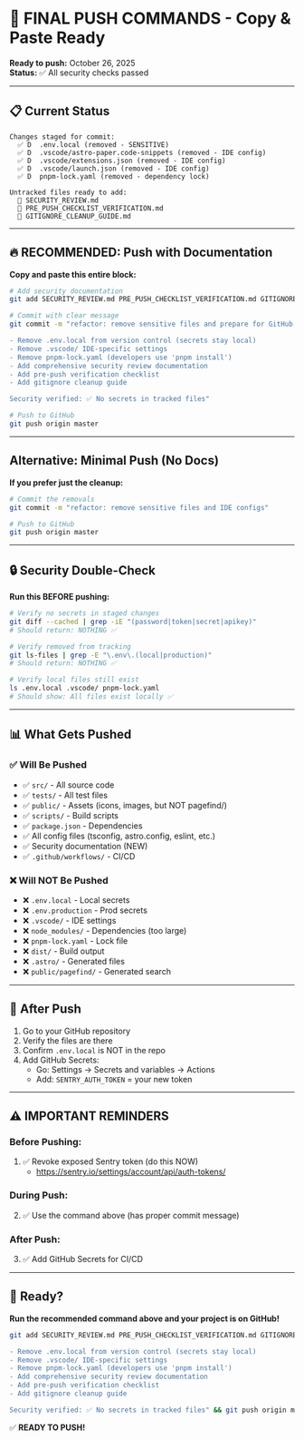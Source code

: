 # 🚀 FINAL PUSH COMMANDS - Copy & Paste Ready

**Ready to push:** October 26, 2025  
**Status:** ✅ All security checks passed

---

## 📋 Current Status

```
Changes staged for commit:
  ✅ D  .env.local (removed - SENSITIVE)
  ✅ D  .vscode/astro-paper.code-snippets (removed - IDE config)
  ✅ D  .vscode/extensions.json (removed - IDE config)
  ✅ D  .vscode/launch.json (removed - IDE config)
  ✅ D  pnpm-lock.yaml (removed - dependency lock)

Untracked files ready to add:
  📄 SECURITY_REVIEW.md
  📄 PRE_PUSH_CHECKLIST_VERIFICATION.md
  📄 GITIGNORE_CLEANUP_GUIDE.md
```

---

## 🔥 RECOMMENDED: Push with Documentation

**Copy and paste this entire block:**

```bash
# Add security documentation
git add SECURITY_REVIEW.md PRE_PUSH_CHECKLIST_VERIFICATION.md GITIGNORE_CLEANUP_GUIDE.md

# Commit with clear message
git commit -m "refactor: remove sensitive files and prepare for GitHub

- Remove .env.local from version control (secrets stay local)
- Remove .vscode/ IDE-specific settings
- Remove pnpm-lock.yaml (developers use 'pnpm install')
- Add comprehensive security review documentation
- Add pre-push verification checklist
- Add gitignore cleanup guide

Security verified: ✅ No secrets in tracked files"

# Push to GitHub
git push origin master
```

---

## Alternative: Minimal Push (No Docs)

**If you prefer just the cleanup:**

```bash
# Commit the removals
git commit -m "refactor: remove sensitive files and IDE configs"

# Push to GitHub
git push origin master
```

---

## 🔒 Security Double-Check

**Run this BEFORE pushing:**

```bash
# Verify no secrets in staged changes
git diff --cached | grep -iE "(password|token|secret|apikey)"
# Should return: NOTHING ✅

# Verify removed from tracking
git ls-files | grep -E "\.env\.(local|production)"
# Should return: NOTHING ✅

# Verify local files still exist
ls .env.local .vscode/ pnpm-lock.yaml
# Should show: All files exist locally ✅
```

---

## 📊 What Gets Pushed

### ✅ Will Be Pushed
- ✅ `src/` - All source code
- ✅ `tests/` - All test files
- ✅ `public/` - Assets (icons, images, but NOT pagefind/)
- ✅ `scripts/` - Build scripts
- ✅ `package.json` - Dependencies
- ✅ All config files (tsconfig, astro.config, eslint, etc.)
- ✅ Security documentation (NEW)
- ✅ `.github/workflows/` - CI/CD

### ❌ Will NOT Be Pushed
- ❌ `.env.local` - Local secrets
- ❌ `.env.production` - Prod secrets
- ❌ `.vscode/` - IDE settings
- ❌ `node_modules/` - Dependencies (too large)
- ❌ `pnpm-lock.yaml` - Lock file
- ❌ `dist/` - Build output
- ❌ `.astro/` - Generated files
- ❌ `public/pagefind/` - Generated search

---

## 🎯 After Push

1. Go to your GitHub repository
2. Verify the files are there
3. Confirm `.env.local` is NOT in the repo
4. Add GitHub Secrets:
   - Go: Settings → Secrets and variables → Actions
   - Add: `SENTRY_AUTH_TOKEN` = your new token

---

## ⚠️ IMPORTANT REMINDERS

### Before Pushing:
1. ✅ Revoke exposed Sentry token (do this NOW)
   - https://sentry.io/settings/account/api/auth-tokens/

### During Push:
2. ✅ Use the command above (has proper commit message)

### After Push:
3. ✅ Add GitHub Secrets for CI/CD

---

## 🚀 Ready?

**Run the recommended command above and your project is on GitHub!**

```bash
git add SECURITY_REVIEW.md PRE_PUSH_CHECKLIST_VERIFICATION.md GITIGNORE_CLEANUP_GUIDE.md && git commit -m "refactor: remove sensitive files and prepare for GitHub

- Remove .env.local from version control (secrets stay local)
- Remove .vscode/ IDE-specific settings
- Remove pnpm-lock.yaml (developers use 'pnpm install')
- Add comprehensive security review documentation
- Add pre-push verification checklist
- Add gitignore cleanup guide

Security verified: ✅ No secrets in tracked files" && git push origin master
```

✅ **READY TO PUSH!**
